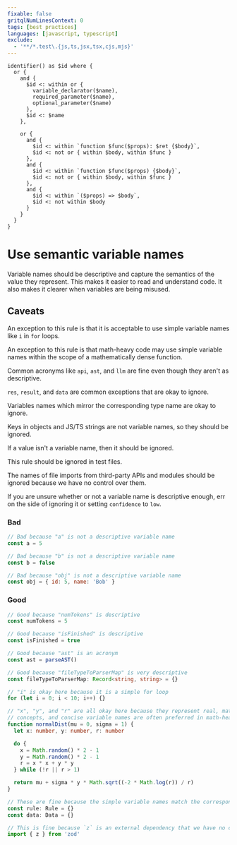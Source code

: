 ```yaml
---
fixable: false
gritqlNumLinesContext: 0
tags: [best practices]
languages: [javascript, typescript]
exclude:
  - '**/*.test\.{js,ts,jsx,tsx,cjs,mjs}'
---
```


```grit
identifier() as $id where {
  or {
    and {
      $id <: within or {
        variable_declarator($name),
        required_parameter($name),
        optional_parameter($name)
      },
      $id <: $name
    },

    or {
      and {
        $id <: within `function $func($props): $ret {$body}`,
        $id <: not or { within $body, within $func }
      },
      and {
        $id <: within `function $func($props) {$body}`,
        $id <: not or { within $body, within $func }
      },
      and {
        $id <: within `($props) => $body`,
        $id <: not within $body
      }
    }
  }
}
```

# Use semantic variable names

Variable names should be descriptive and capture the semantics of the value they represent. This makes it easier to read and understand code. It also makes it clearer when variables are being misused.

## Caveats

An exception to this rule is that it is acceptable to use simple variable names like `i` in `for` loops.

An exception to this rule is that math-heavy code may use simple variable names within the scope of a mathematically dense function.

Common acronyms like `api`, `ast`, and `llm` are fine even though they aren't as descriptive.

`res`, `result`, and `data` are common exceptions that are okay to ignore.

Variables names which mirror the corresponding type name are okay to ignore.

Keys in objects and JS/TS strings are not variable names, so they should be ignored.

If a value isn't a variable name, then it should be ignored.

This rule should be ignored in test files.

The names of file imports from third-party APIs and modules should be ignored because we have no control over them.

If you are unsure whether or not a variable name is descriptive enough, err on the side of ignoring it or setting `confidence` to `low`.

### Bad

```ts
// Bad because "a" is not a descriptive variable name
const a = 5

// Bad because "b" is not a descriptive variable name
const b = false
```

```js
// Bad because "obj" is not a descriptive variable name
const obj = { id: 5, name: 'Bob' }
```

### Good

```ts
// Good because "numTokens" is descriptive
const numTokens = 5

// Good because "isFinished" is descriptive
const isFinished = true

// Good because "ast" is an acronym
const ast = parseAST()

// Good because "fileTypeToParserMap" is very descriptive
const fileTypeToParserMap: Record<string, string> = {}
```

```ts
// "i" is okay here because it is a simple for loop
for (let i = 0; i < 10; i++) {}
```

```ts
// "x", "y", and "r" are all okay here because they represent real, mathematical
// concepts, and concise variable names are often preferred in math-heavy code.
function normalDist(mu = 0, sigma = 1) {
  let x: number, y: number, r: number

  do {
    x = Math.random() * 2 - 1
    y = Math.random() * 2 - 1
    r = x * x + y * y
  } while (!r || r > 1)

  return mu + sigma * y * Math.sqrt((-2 * Math.log(r)) / r)
}
```

```ts
// These are fine because the simple variable names match the corresponding type names.
const rule: Rule = {}
const data: Data = {}
```

```ts
// This is fine because `z` is an external dependency that we have no control over.
import { z } from 'zod'
```
